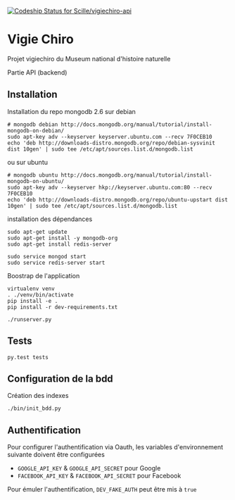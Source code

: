 [ ![Codeship Status for Scille/vigiechiro-api](https://codeship.com/projects/87dc08b0-669d-0132-08ef-6acde1e9bce1/status?branch=master)](https://codeship.com/projects/52883)
# Vigie Chiro #

Projet vigiechiro du Museum national d'histoire naturelle

Partie API (backend)


## Installation

Installation du repo mongodb 2.6 sur debian
```
# mongodb debian http://docs.mongodb.org/manual/tutorial/install-mongodb-on-debian/
sudo apt-key adv --keyserver keyserver.ubuntu.com --recv 7F0CEB10
echo 'deb http://downloads-distro.mongodb.org/repo/debian-sysvinit dist 10gen' | sudo tee /etc/apt/sources.list.d/mongodb.list
```
ou sur ubuntu
```
# mongodb ubuntu http://docs.mongodb.org/manual/tutorial/install-mongodb-on-ubuntu/
sudo apt-key adv --keyserver hkp://keyserver.ubuntu.com:80 --recv 7F0CEB10
echo 'deb http://downloads-distro.mongodb.org/repo/ubuntu-upstart dist 10gen' | sudo tee /etc/apt/sources.list.d/mongodb.list
```

installation des dépendances
```
sudo apt-get update
sudo apt-get install -y mongodb-org
sudo apt-get install redis-server

sudo service mongod start
sudo service redis-server start
```

Boostrap de l'application
```
virtualenv venv
. ./venv/bin/activate
pip install -e .
pip install -r dev-requirements.txt

./runserver.py
```


## Tests

```
py.test tests
```


## Configuration de la bdd

Création des indexes
```
./bin/init_bdd.py
```


## Authentification

Pour configurer l'authentification via Oauth, les variables d'environnement suivante doivent être configurées
 - `GOOGLE_API_KEY` & `GOOGLE_API_SECRET` pour Google
 - `FACEBOOK_API_KEY` & `FACEBOOK_API_SECRET` pour Facebook

Pour émuler l'authentification, `DEV_FAKE_AUTH` peut être mis à `true`

